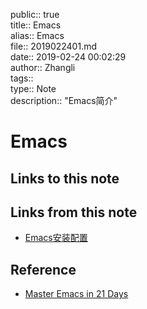 public:: true  
title:: Emacs  
alias:: Emacs  
file:: 2019022401.md  
date:: 2019-02-24 00:02:29  
author:: Zhangli  
tags::  
type:: Note  
description:: "Emacs简介"  

# Emacs

## Links to this note

## Links from this note

- [Emacs安装配置](2019022402.md)

## Reference

- [Master Emacs in 21 Days](http://book.emacs-china.org/)